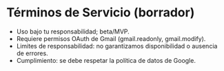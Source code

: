 # Términos de Servicio (borrador)

- Uso bajo tu responsabilidad; beta/MVP.
- Requiere permisos OAuth de Gmail (gmail.readonly, gmail.modify).
- Limites de responsabilidad: no garantizamos disponibilidad o ausencia de errores.
- Cumplimiento: se debe respetar la política de datos de Google.
